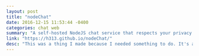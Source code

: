 ```yaml
---
layout: post
title: "nodeChat"
date: 2016-12-15 11:53:44 -0400
categories: chat web
summary: "A self-hosted NodeJS chat service that respects your privacy!"
link: "https://h313.github.io/nodeChat/"
desc: "This was a thing I made because I needed something to do. It's an anonymous chat client written with MongoDB, Express, AngularJS, and NodeJS. All messages are deleted after 10 minutes. Anyone can chat with any "handle"."
---
```


